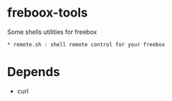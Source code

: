 # freboox-tools

Some shells utilities for freebox

    * remote.sh : shell remote control for your freebox

Depends 
=======
* curl 
